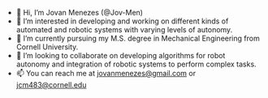 - 👋 Hi, I’m Jovan Menezes (@Jov-Men)
- 👀 I’m interested in developing and working on different kinds of automated and robotic systems with varying levels of autonomy.
- 🌱 I’m currently pursuing my M.S. degree in Mechanical Engineering from Cornell University.
- 💞️ I’m looking to collaborate on developing algorithms for robot autonomy and integration of robotic systems to perform complex tasks.
- 📫 You can reach me at jovanmenezes@gmail.com or jcm483@cornell.edu

<!---
Jov-Men/Jov-Men is a ✨ special ✨ repository because its `README.md` (this file) appears on your GitHub profile.
You can click the Preview link to take a look at your changes.
--->
